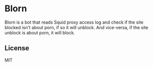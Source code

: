 # Blorn

Blorn is a bot that reads Squid proxy access log and check if the site blocked
isn't about porn, if so it will unblock. And vice-versa, if the site unblock is
about porn, it will block.

License
----
MIT
